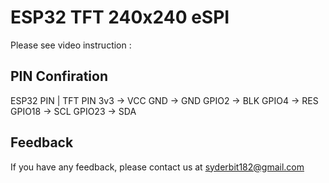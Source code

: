 # ESP32 TFT 240x240 eSPI
Please see video instruction : 

## PIN Confiration
ESP32 PIN | TFT PIN
3v3    ->  VCC
GND    ->  GND
GPIO2  ->  BLK
GPIO4  ->  RES
GPIO18 ->  SCL
GPIO23 ->  SDA


## Feedback

If you have any feedback, please contact us at syderbit182@gmail.com